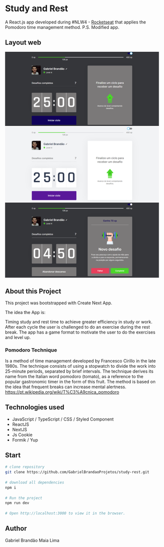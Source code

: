 # Study and Rest
A React.js app developed during #NLW4 - [Rocketseat](https://rocketseat.com.br/) that applies the Pomodoro time management method. P.S. Modified app.
## Layout web

![Dark](https://github.com/GabrielBrandaoProjetos/study-rest/blob/main/public/assets/dark.PNG)
![Light](https://github.com/GabrielBrandaoProjetos/study-rest/blob/main/public/assets/light.PNG)
![Desafio](https://github.com/GabrielBrandaoProjetos/study-rest/blob/main/public/assets/desafio.PNG)


## About this Project

This project was bootstrapped with Create Next App.

The idea the App is:

Timing study and rest time to achieve greater efficiency in study or work.
After each cycle the user is challenged to do an exercise during the rest break. The app has a game format to motivate the user to do the exercises and level up.

### Pomodoro Technique

Is a method of time management developed by Francesco Cirillo in the late 1980s. 
The technique consists of using a stopwatch to divide the work into 25-minute periods, separated by brief intervals. 
The technique derives its name from the Italian word pomodoro (tomato), as a reference to the popular gastronomic timer in the form of this fruit. 
The method is based on the idea that frequent breaks can increase mental alertness.                                                               
https://pt.wikipedia.org/wiki/T%C3%A9cnica_pomodoro

## Technologies used

- JavaScript / TypeScript / CSS / Styled Component
- ReactJS
- NextJS
- Js Cookie
- Formik / Yup

## Start

```bash
# clone repository
git clone https://github.com/GabrielBrandaoProjetos/study-rest.git

# download all dependencies
npm i

# Run the project
npm run dev

# Open http://localhost:3000 to view it in the browser.
```

## Author

Gabriel Brandão Maia Lima
